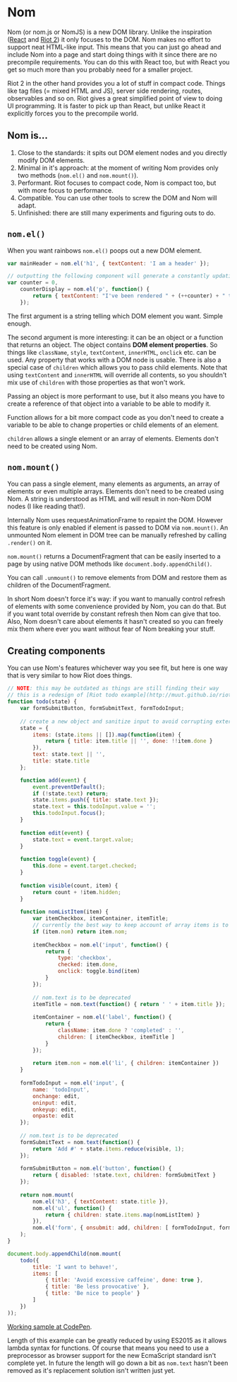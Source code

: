 # Nom

Nom (or nom.js or NomJS) is a new DOM library. Unlike the inspiration ([React](http://facebook.github.io/react/) and [Riot 2](https://muut.com/riotjs/)) it only focuses to the DOM. Nom makes no effort to support neat HTML-like input. This means that you can just go ahead and include Nom into a page and start doing things with it since there are no precompile requirements. You can do this with React too, but with React you get so much more than you probably need for a smaller project.

Riot 2 in the other hand provides you a lot of stuff in compact code. Things like tag files (= mixed HTML and JS), server side rendering, routes, observables and so on. Riot gives a great simplified point of view to doing UI programming. It is faster to pick up than React, but unlike React it explicitly forces you to the precompile world.

## Nom is...
1. Close to the standards: it spits out DOM element nodes and you directly modify DOM elements.
2. Minimal in it's approach: at the moment of writing Nom provides only two methods (`nom.el()` and `nom.mount()`).
3. Performant. Riot focuses to compact code, Nom is compact too, but with more focus to performance.
4. Compatible. You can use other tools to screw the DOM and Nom will adapt.
5. Unfinished: there are still many experiments and figuring outs to do.

## `nom.el()`

When you want rainbows `nom.el()` poops out a new DOM element.

```js
var mainHeader = nom.el('h1', { textContent: 'I am a header' });

// outputting the following component will generate a constantly updating element
var counter = 0,
    counterDisplay = nom.el('p', function() {
        return { textContent: "I've been rendered " + (++counter) + " times" };
    });
```

The first argument is a string telling which DOM element you want. Simple enough.

The second argument is more interesting: it can be an object or a function that returns an object. The object contains **DOM element properties**. So things like `className`, `style`, `textContent`, `innerHTML`, `onclick` etc. can be used. Any property that works with a DOM node is usable. There is also a special case of `children` which allows you to pass child elements. Note that using `textContent` and `innerHTML` will override all contents, so you shouldn't mix use of `children` with those properties as that won't work.

Passing an object is more performant to use, but it also means you have to create a reference of that object into a variable to be able to modify it.

Function allows for a bit more compact code as you don't need to create a variable to be able to change properties or child elements of an element.

`children` allows a single element or an array of elements. Elements don't need to be created using Nom.

## `nom.mount()`

You can pass a single element, many elements as arguments, an array of elements or even multiple arrays. Elements don't need to be created using Nom. A string is understood as HTML and will result in non-Nom DOM nodes (I like reading that!).

Internally Nom uses requestAnimationFrame to repaint the DOM. However this feature is only enabled if element is passed to DOM via `nom.mount()`. An unmounted Nom element in DOM tree can be manually refreshed by calling `.render()` on it.

`nom.mount()` returns a DocumentFragment that can be easily inserted to a page by using native DOM methods like `document.body.appendChild()`.

You can call `.unmount()` to remove elements from DOM and restore them as children of the DocumentFragment.

In short Nom doesn't force it's way: if you want to manually control refresh of elements with some convenience provided by Nom, you can do that. But if you want total override by constant refresh then Nom can give that too. Also, Nom doesn't care about elements it hasn't created so you can freely mix them where ever you want without fear of Nom breaking your stuff.

## Creating components

You can use Nom's features whichever way you see fit, but here is one way that is very similar to how Riot does things.

```js
// NOTE: this may be outdated as things are still finding their way
// this is a redesign of [Riot todo example](http://muut.github.io/riotjs/demo/)
function todo(state) {
    var formSubmitButton, formSubmitText, formTodoInput;
    
    // create a new object and sanitize input to avoid corrupting external object (mutability can be evil)
    state = {
        items: (state.items || []).map(function(item) {
            return { title: item.title || '', done: !!item.done }
        }),
        text: state.text || '',
        title: state.title
    };

    function add(event) {
        event.preventDefault();
        if (!state.text) return;
        state.items.push({ title: state.text });
        state.text = this.todoInput.value = '';
        this.todoInput.focus();
    }
    
    function edit(event) {
        state.text = event.target.value;
    }
    
    function toggle(event) {
        this.done = event.target.checked;
    }
    
    function visible(count, item) {
        return count + !item.hidden;
    }
    
    function nomListItem(item) {
        var itemCheckbox, itemContainer, itemTitle;
        // currently the best way to keep account of array items is to cache Nom elements to the array items
        if (item.nom) return item.nom;
        
        itemCheckbox = nom.el('input', function() {
            return {
                type: 'checkbox',
                checked: item.done,
                onclick: toggle.bind(item)
            }
        });
        
        // nom.text is to be deprecated
        itemTitle = nom.text(function() { return ' ' + item.title });
        
        itemContainer = nom.el('label', function() {
            return {
                className: item.done ? 'completed' : '',
                children: [ itemCheckbox, itemTitle ]
            }
        });
        
        return item.nom = nom.el('li', { children: itemContainer })
    }
    
    formTodoInput = nom.el('input', {
        name: 'todoInput',
        onchange: edit,
        oninput: edit,
        onkeyup: edit,
        onpaste: edit
    });
    
    // nom.text is to be deprecated
    formSubmitText = nom.text(function() {
        return 'Add #' + state.items.reduce(visible, 1);
    });
    
    formSubmitButton = nom.el('button', function() {
        return { disabled: !state.text, children: formSubmitText }
    });
    
    return nom.mount(
        nom.el('h3', { textContent: state.title }),
        nom.el('ul', function() {
            return { children: state.items.map(nomListItem) }
        }),
        nom.el('form', { onsubmit: add, children: [ formTodoInput, formSubmitButton ] })
    );
}

document.body.appendChild(nom.mount(
    todo({
        title: 'I want to behave!',
        items: [
            { title: 'Avoid excessive caffeine', done: true },
            { title: 'Be less provocative' },
            { title: 'Be nice to people' }
        ]
    })
));
```

[Working sample at CodePen](http://codepen.io/Merri/full/YPbwBB/).

Length of this example can be greatly reduced by using ES2015 as it allows lambda syntax for functions. Of course that means you need to use a preprocessor as browser support for the new EcmaScript standard isn't complete yet. In future the length will go down a bit as `nom.text` hasn't been removed as it's replacement solution isn't written just yet.
